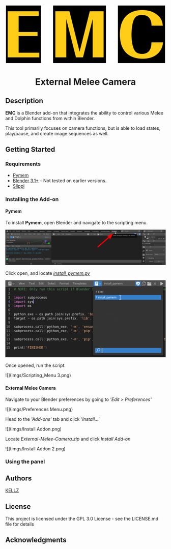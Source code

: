 <br />
<div align="center">
  <a href="https://github.com/sadkellz/External-Melee-Camera/">
    <img src="imgs/EMC FONT.png">
  </a>

<h1 align="center">External Melee Camera</h1>
</div>

## Description

**EMC** is a Blender add-on that integrates the ability to control various Melee and Dolphin functions from within Blender.


This tool primarily focuses on camera functions, but is able to load states, play/pause, and create image sequences as well.
## Getting Started

### Requirements

* [Pymem](https://pymem.readthedocs.io/en/latest/)
* [Blender 3.1+](https://www.blender.org/download/) - Not tested on earlier versions.
* [Slippi](https://slippi.gg/)

### Installing the Add-on
#### Pymem
To install **Pymem**, open Blender and navigate to the scripting menu.

![](imgs/Scripting_Menu.png)

Click open, and locate [_install_pymem.py_]()

![](imgs/Scripting_Menu_2.png)

Once opened, run the script.

![](imgs/Scripting_Menu 3.png)
###
#### External Melee Camera
Navigate to your Blender preferences by going to _'Edit > Preferences'_

![](imgs/Preferences Menu.png)

Head to the _'Add-ons'_ tab and click _'Install...'_

![](imgs/Install Addon.png)

Locate _External-Melee-Camera.zip_ and click _Install Add-on_

![](imgs/Install Addon 2.png)

#### 

### Using the panel


## Authors
[KELLZ](https://twitter.com/sadkellz)

## License

This project is licensed under the GPL 3.0 License - see the LICENSE.md file for details

## Acknowledgments
